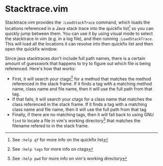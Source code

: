 # Stacktrace.vim

Stacktrace.vim provides the `:LoadStackTrace` command, which loads the locations referenced in a
Java stack trace into the quickfix list[^qf] so you can quickly jump between them. You can use it by
using visual mode to select the stacktrace in vim (e.g. in a log file), and then running
`:LoadStackTrace`. This will load all the locations it can resolve into then quickfix list and then
open the quickfix window.

Since java stacktraces don't include full path names, there is a certain amount of guesswork that
happens to try to figure out which file is being referenced. Here's how that works:

- First, it will search your ctags[^ctags] for a method that matches the method referenced in the
  stack frame. If it finds a tag with a matching method name, class name and file name, then it will
use the full path from that tag.
- If that fails, it will search your ctags for a class name that matches the class referenced in the
  stack frame. If it finds a tag with a matching class name and file name, then it will use the full
path from that tag
- Finally, if there are no matching tags, then it will fall back to using GNU `find` to locate a
  file in vim's working directory[^pwd] that matches the filename refered to in the stack frame.

[^qf]: See `:help qf` for more info on the quickfix list

[^ctags]: See `:help tags` for more info on ctags

[^pwd]: See `:help pwd` for more info on vim's working directory
